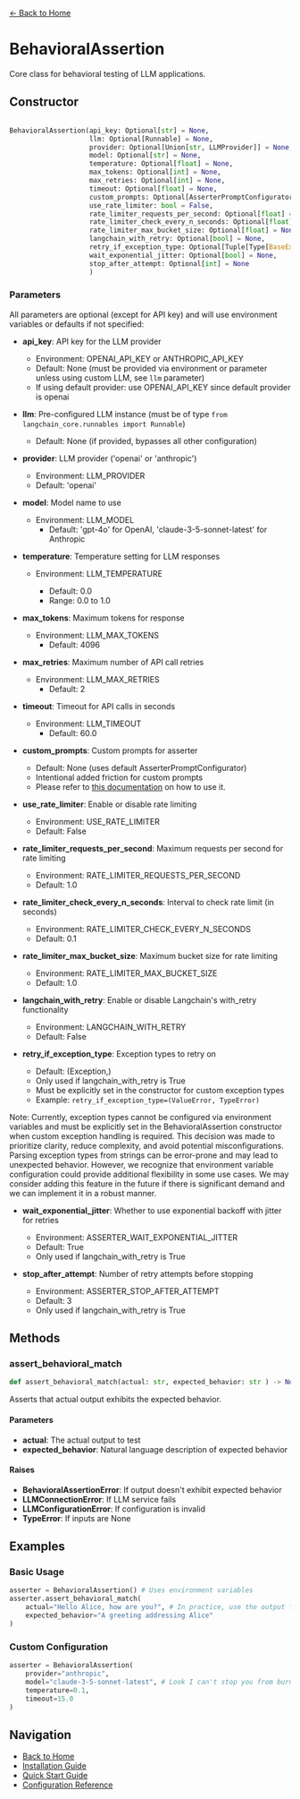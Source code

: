 [← Back to Home](../index.md)

# BehavioralAssertion

Core class for behavioral testing of LLM applications.

## Constructor

```python

BehavioralAssertion(api_key: Optional[str] = None,
                    llm: Optional[Runnable] = None,
                    provider: Optional[Union[str, LLMProvider]] = None,
                    model: Optional[str] = None,
                    temperature: Optional[float] = None,
                    max_tokens: Optional[int] = None,
                    max_retries: Optional[int] = None,
                    timeout: Optional[float] = None,
                    custom_prompts: Optional[AsserterPromptConfigurator] = None,
                    use_rate_limiter: bool = False,
                    rate_limiter_requests_per_second: Optional[float] = None,
                    rate_limiter_check_every_n_seconds: Optional[float] = None,
                    rate_limiter_max_bucket_size: Optional[float] = None,
                    langchain_with_retry: Optional[bool] = None,
                    retry_if_exception_type: Optional[Tuple[Type[BaseException], ...]] = None,
                    wait_exponential_jitter: Optional[bool] = None,
                    stop_after_attempt: Optional[int] = None
                    )
```


### Parameters

All parameters are optional (except for API key) and will use environment variables or defaults if not specified:

- **api_key**: API key for the LLM provider

    - Environment: OPENAI_API_KEY or ANTHROPIC_API_KEY
    - Default: None (must be provided via environment or parameter unless using custom LLM, see `llm` parameter)
    - If using default provider: use OPENAI_API_KEY since default provider is openai

- **llm**: Pre-configured LLM instance (must be of type `from langchain_core.runnables import Runnable`)
    
    - Default: None (if provided, bypasses all other configuration)

- **provider**: LLM provider ('openai' or 'anthropic')

    - Environment: LLM_PROVIDER
    - Default: 'openai'

- **model**: Model name to use

    - Environment: LLM_MODEL
        - Default: 'gpt-4o' for OpenAI, 'claude-3-5-sonnet-latest' for Anthropic

- **temperature**: Temperature setting for LLM responses

    - Environment: LLM_TEMPERATURE
  
        - Default: 0.0
        - Range: 0.0 to 1.0

- **max_tokens**: Maximum tokens for response

    - Environment: LLM_MAX_TOKENS
        - Default: 4096

- **max_retries**: Maximum number of API call retries

    - Environment: LLM_MAX_RETRIES
        - Default: 2

- **timeout**: Timeout for API calls in seconds

    - Environment: LLM_TIMEOUT
        - Default: 60.0

- **custom_prompts**: Custom prompts for asserter

    - Default: None (uses default AsserterPromptConfigurator)
    - Intentional added friction for custom prompts
    - Please refer to [this documentation](custom-prompt-configuration.md) on how to use it.

- **use_rate_limiter**: Enable or disable rate limiting

    - Environment: USE_RATE_LIMITER
    - Default: False

- **rate_limiter_requests_per_second**: Maximum requests per second for rate limiting

    - Environment: RATE_LIMITER_REQUESTS_PER_SECOND
    - Default: 1.0

- **rate_limiter_check_every_n_seconds**: Interval to check rate limit (in seconds)

    - Environment: RATE_LIMITER_CHECK_EVERY_N_SECONDS
    - Default: 0.1

- **rate_limiter_max_bucket_size**: Maximum bucket size for rate limiting

    - Environment: RATE_LIMITER_MAX_BUCKET_SIZE
    - Default: 1.0

- **langchain_with_retry**: Enable or disable Langchain's with_retry functionality

    - Environment: LANGCHAIN_WITH_RETRY
    - Default: False

- **retry_if_exception_type**: Exception types to retry on

    - Default: (Exception,)
    - Only used if langchain_with_retry is True
    - Must be explicitly set in the constructor for custom exception types
    - Example: `retry_if_exception_type=(ValueError, TypeError)`

Note: Currently, exception types cannot be configured via environment variables and must be explicitly set in the BehavioralAssertion constructor when custom exception handling is required. This decision was made to prioritize clarity, reduce complexity, and avoid potential misconfigurations. Parsing exception types from strings can be error-prone and may lead to unexpected behavior. However, we recognize that environment variable configuration could provide additional flexibility in some use cases. We may consider adding this feature in the future if there is significant demand and we can implement it in a robust manner.

- **wait_exponential_jitter**: Whether to use exponential backoff with jitter for retries

    - Environment: ASSERTER_WAIT_EXPONENTIAL_JITTER
    - Default: True
    - Only used if langchain_with_retry is True

- **stop_after_attempt**: Number of retry attempts before stopping

    - Environment: ASSERTER_STOP_AFTER_ATTEMPT
    - Default: 3
    - Only used if langchain_with_retry is True

## Methods

### assert_behavioral_match

```python
def assert_behavioral_match(actual: str, expected_behavior: str ) -> None
```

Asserts that actual output exhibits the expected behavior.

#### Parameters

- **actual**: The actual output to test
- **expected_behavior**: Natural language description of expected behavior

#### Raises

- **BehavioralAssertionError**: If output doesn't exhibit expected behavior
- **LLMConnectionError**: If LLM service fails
- **LLMConfigurationError**: If configuration is invalid
- **TypeError**: If inputs are None

## Examples

### Basic Usage

```python
asserter = BehavioralAssertion() # Uses environment variables 
asserter.assert_behavioral_match(
    actual="Hello Alice, how are you?", # In practice, use the output from your LLM application
    expected_behavior="A greeting addressing Alice" 
)
```

### Custom Configuration

```python
asserter = BehavioralAssertion(
    provider="anthropic", 
    model="claude-3-5-sonnet-latest", # Look I can't stop you from burning a hole in your wallet but please don't use Claude 3 Opus. 
    temperature=0.1,
    timeout=15.0
)
```

## Navigation

- [Back to Home](../index.md)
- [Installation Guide](../getting-started/installation.md)
- [Quick Start Guide](../getting-started/quickstart.md)
- [Configuration Reference](configuration.md)